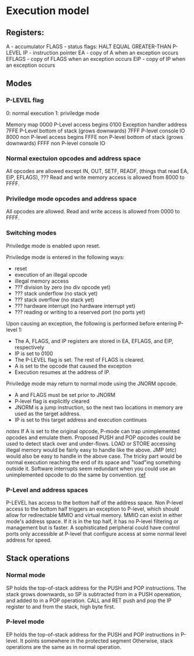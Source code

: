 # Execution model

## Registers:
A - accumulator
FLAGS - status flags:
  HALT
  EQUAL
  GREATER-THAN
  P-LEVEL
IP - instruction pointer
EA - copy of A when an exception occurs
EFLAGS - copy of FLAGS when an exception occurs
EIP - copy of IP when an exception occurs

## Modes
### P-LEVEL flag
0: normal execution
1: priviledge mode

Memory map
0000 P-Level access begins
0100 Exception handler address
7FFE P-Level bottom of stack (grows downwards)
7FFF P-level console IO
8000 non P-level access begins
FFFE non P-level bottom of stack (grows downwards)
FFFF non P-level console IO

### Normal exectuion opcodes and address space
All opcodes are allowed except IN, OUT, SETF, READF, (things that read EA, EIP, EFLAGS), ???
Read and write memory access is allowed from 8000 to FFFF.

### Priviledge mode opcodes and address space
All opcodes are allowed.
Read and write access is allowed from 0000 to FFFF.

### Switching modes
Priviledge mode is enabled upon reset.

Priviledge mode is entered in the following ways:
- reset
- execution of an illegal opcode
- illegal memory access
- ??? division by zero (no div opcode yet)
- ??? stack underflow (no stack yet)
- ??? stack overflow (no stack yet)
- ??? hardware interrupt (no hardware interrupt yet)
- ??? reading or writing to a reserved port (no ports yet)

Upon causing an exception, the following is performed before entering P-level 1:
- The A, FLAGS, and IP registers are stored in EA, EFLAGS, and EIP, respectively
- IP is set to 0100
- The P-LEVEL flag is set. The rest of FLAGS is cleared.
- A is set to the opcode that caused the exception 
- Execution resumes at the address of IP.

Priviledge mode may return to normal mode using the JNORM opcode.
- A and FLAGS must be set prior to JNORM
- P-level flag is explicitly cleared
- JNORM is a jump instruction, so the next two locations in memory are used as the target address.
- IP is set to this target address and execution continues

*notes*
If A is set to the original opcode, P-mode can trap unimplemented opcodes and emulate them.
Proposed PUSH and POP opcodes could be used to detect stack over and under-flows.
LOAD or STORE accessing illegal memory would be fairly easy to handle like the above.
JMP (etc) would also be easy to handle in the above case.
The tricky part would be normal execution reaching the end of its space and "load"ing something outside it.
Software interrupts seem redundant when you could use an unimplemented opcode to do the same by convention.
[ref](https://people.cs.pitt.edu/~don/coe1502/current/Unit4a/Unit4a.html)

### P-Level and address spaces
P-LEVEL has access to the bottom half of the address space.
Non P-level access to the bottom half triggers an exception to P-level, which should allow for redirectable MMIO and virtual memory.
MMIO can exist in either mode's address space. If it is in the top half, it has no P-level filtering or management but is faster.
A sophisticated peripheral could have control ports only accessible at P-level that configure access at some normal level address for speed.

## Stack operations
### Normal mode
SP holds the top-of-stack address for the PUSH and POP instructions.
The stack grows downwards, so SP is subtracted from in a PUSH opereation, and added to in a POP operation.
CALL and RET push and pop the IP register to and from the stack, high byte first.

### P-level mode
EP holds the top-of-stack address for the PUSH and POP instructions in P-level. It points somewhere in the protected segment
Otherwise, stack operations are the same as in normal operation.




